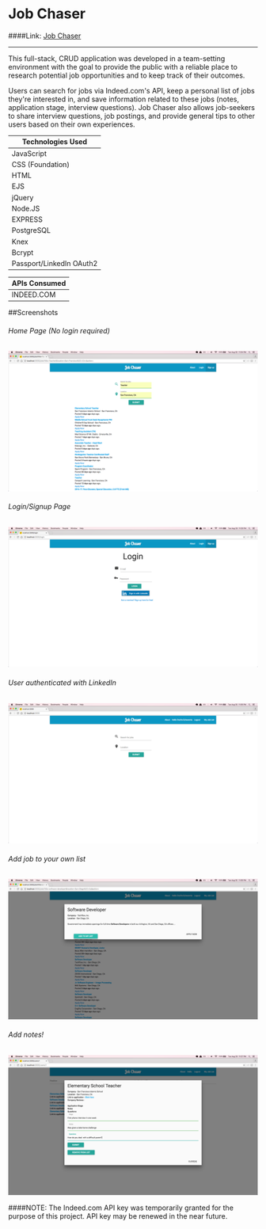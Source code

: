 # Job Chaser
####Link:  [Job Chaser](https://q2project.herokuapp.com/)

***

This full-stack, CRUD application was developed in a team-setting environment with the goal to provide the public with a reliable place to research potential job opportunities and to keep track of their outcomes. 

Users can search for jobs via Indeed.com's API, keep a personal list of jobs they're interested in, and save information related to these jobs (notes, application stage, interview questions). Job Chaser also allows job-seekers to share interview questions, job postings, and provide general tips to other users based on their own experiences.



| Technologies Used    |
| -------------------- |
| JavaScript		  	|
| CSS (Foundation)     |
| HTML                 |
| EJS					|
| jQuery               |
| Node.JS              |
| EXPRESS              |
| PostgreSQL           |
| Knex                 |
| Bcrypt			   |
| Passport/LinkedIn OAuth2 |
 

| APIs Consumed   |
| --------------- |
| INDEED.COM      |

##Screenshots
###### Home Page (No login required)
![alt tag](https://github.com/ono760/Job_Chaser/blob/master/public/images/screenshots/home_no_login.png)
###### Login/Signup Page
![alt tag](https://github.com/ono760/Job_Chaser/blob/master/public/images/screenshots/log_in_page.png)
###### User authenticated with LinkedIn 
![alt tag](https://github.com/ono760/Job_Chaser/blob/master/public/images/screenshots/linked_in_oauth.png)
###### Add job to your own list
![alt tag](https://github.com/ono760/Job_Chaser/blob/master/public/images/screenshots/add_to_list.png)
###### Add notes!
![alt tag](https://github.com/ono760/Job_Chaser/blob/master/public/images/screenshots/notes_screen.png)



####NOTE: 
The Indeed.com API key was temporarily granted for the purpose of this project. API key may be renewed in the near future.
